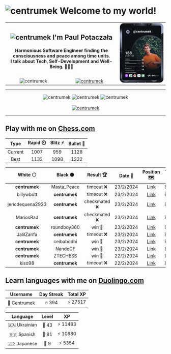 <h1>
  <img
    src="https://emojis.slackmojis.com/emojis/images/1531849430/4246/blob-sunglasses.gif"
    width="30"
    alt="centrumek"
  />
  Welcome to my world!
</h1>

<table>
  <tbody>
    <tr>
      <td align="center" width="70%" colspan="2">
        <h2>
          <img
            src="https://raw.githubusercontent.com/MartinHeinz/MartinHeinz/master/wave.gif"
            width="30px"
            alt="centrumek"
          />
          I'm Paul Potaczała
        </h2>
        <h4>
          Harmonious Software Engineer finding the consciousness and peace among time units.
          <br/>
          I talk about Tech, Self-Development and Well-Being. 🌿🧘🚀
        </h4>
      </td>
      <td width="30%" rowspan="2">
        <a href="https://app.daily.dev/centrumek">
          <img
            src="./devcard.svg"
            alt="centrumek"
          />
        </a>
      </td>
    </tr>
    <tr align="center">
      <td>
        <img
          src="https://komarev.com/ghpvc/?username=centrumek&label=visitors&color=0e75b6&style=flat"
          alt="centrumek"
        >
      </td>
      <td>
        <a href="https://stackoverflow.com/users/14496012/centrumek">
          <img
            src="https://stackoverflow.com/users/flair/14496012.png?theme=dark"
            alt="centrumek"
          >
        </a>
      </td>
    </tr>
  </tbody>
</table>

---
<div align="center">
  <img 
    src="https://github-readme-stats.vercel.app/api?username=centrumek&show_icons=true&count_private=true&theme=dark&hide_border=true&hide=issues,contribs&bg_color=00000000"
    alt="centrumek"
  />
  <img
    src="https://github-readme-stats.vercel.app/api/top-langs/?username=centrumek&layout=compact&hide_border=true&theme=dark&bg_color=00000000&langs_count=6&exclude_repo=air-statistic-app"
    alt="centrumek"
  />
  <img 
    src="https://github-readme-streak-stats.herokuapp.com?user=centrumek&theme=dark&hide_border=true&background=FFFFFF00"
    alt="centrumek"
  />
  <br/>
  <br/>
  <a href="https://www.buymeacoffee.com/centrumek">
    <img
      src="https://cdn.buymeacoffee.com/buttons/v2/default-orange.png"
      height="50"
      width="210"
      alt="centrumek"
    />
  </a>
</div>

---

## Play with me on [Chess.com](https://www.chess.com/member/centrumek)

<div align="center">
<!--START_SECTION:chessStats-->
<!-- Automatically generated with https://github.com/Balastrong/chess-stats-action -->

| Type | Rapid ⏲️ | Blitz ⚡ | Bullet 🔫 |
|:---:|:---:|:---:|:---:|
| Current | 1007 | 959 | 1128 |
| Best | 1132 | 1098 | 1222 |

| White ⚪ | Black ⚫ | Result 🏆 | Date 📅 | Position 🗺️ | Type 🕕 |
|:---:|:---:|:---:|:---:|:---:|:---:|
| **centrumek** | Masta_Peace | timeout ❌ | 23/2/2024 | <a href="http://www.ee.unb.ca/cgi-bin/tervo/fen.pl?select=r7/ppkbQ3/2p1p3/3p4/3P2P1/2P3K1/8/7q w - -">Link</a> | Bullet |
| billywbott | **centrumek** | timeout ❌ | 23/2/2024 | <a href="http://www.ee.unb.ca/cgi-bin/tervo/fen.pl?select=8/2k4p/p3Q1p1/Pp2P3/1N4P1/2B5/6KP/R7 b - -">Link</a> | Bullet |
| jericdequena2923 | **centrumek** | checkmated ❌ | 23/2/2024 | <a href="http://www.ee.unb.ca/cgi-bin/tervo/fen.pl?select=rn1qkbnr/p1p2Qpp/3p4/1p2p3/2B1P3/8/PPPP1PPP/RNB2RK1 b kq -">Link</a> | Bullet |
| MariosRad | **centrumek** | checkmated ❌ | 23/2/2024 | <a href="http://www.ee.unb.ca/cgi-bin/tervo/fen.pl?select=r7/p7/b3p3/3pPp2/PP1Qk1P1/4P3/6PP/RN2K2R b KQ -">Link</a> | Bullet |
| **centrumek** | roundboy360 | win 🥇 | 23/2/2024 | <a href="http://www.ee.unb.ca/cgi-bin/tervo/fen.pl?select=8/8/8/1R4kp/2N5/2K5/PP6/8 b - -">Link</a> | Bullet |
| JalilZarifa | **centrumek** | timeout ❌ | 23/2/2024 | <a href="http://www.ee.unb.ca/cgi-bin/tervo/fen.pl?select=r7/ppR5/4q3/1k1p4/3P4/2Q4P/PPP2P2/1KN5 b - -">Link</a> | Bullet |
| **centrumek** | ceibabodhi | win 🥇 | 23/2/2024 | <a href="http://www.ee.unb.ca/cgi-bin/tervo/fen.pl?select=1k6/1N1R4/1p2p1p1/1P2Pp1p/P4P2/4K1P1/7P/2R5 b - -">Link</a> | Bullet |
| **centrumek** | NandoCF | win 🥇 | 23/2/2024 | <a href="http://www.ee.unb.ca/cgi-bin/tervo/fen.pl?select=1r3bnB/4nk1p/8/p2Q1p2/Np6/1P4P1/P6P/3RK2R b K -">Link</a> | Bullet |
| **centrumek** | ZTECHESS | win 🥇 | 22/2/2024 | <a href="http://www.ee.unb.ca/cgi-bin/tervo/fen.pl?select=2k1r3/p1p5/6pp/r4p2/3R3P/p3PK2/8/8 b - -">Link</a> | Bullet |
| kiso98 | **centrumek** | timeout ❌ | 22/2/2024 | <a href="http://www.ee.unb.ca/cgi-bin/tervo/fen.pl?select=4r3/8/8/2Prpk2/1P3p1P/p7/K7/6R1 b - h3">Link</a> | Bullet |

<!--END_SECTION:chessStats-->
</div>

## Learn languages with me on [Duolingo.com](https://www.duolingo.com/profile/Centrumek)

<div align="center">
<!--START_SECTION:duolingoStats-->
<!-- Automatically generated with https://github.com/centrumek/duolingo-readme-stats-->

| Username | Day Streak | Total XP |
|:---:|:---:|:---:|
| 👤 Centrumek | 🔥 394 | ⚡ 27517 |

| Language | Level | XP |
|:---:|:---:|:---:|
| 🇺🇦 Ukrainian | 👑 43 | ⚡ 11483 |
| 🇪🇸 Spanish | 👑 81 | ⚡ 10680 |
| 🇯🇵 Japanese | 👑 9 | ⚡ 5354 |

<!--END_SECTION:duolingoStats-->
</div>
<!--
**centrumek/centrumek** is a ✨ _special_ ✨ repository because its `README.md` (this file) appears on your GitHub profile.

Here are some ideas to get you started:

- 🔭 I’m currently working on ...
- 🌱 I’m currently learning ...
- 👯 I’m looking to collaborate on ...
- 🤔 I’m looking for help with ...
- 💬 Ask me about ...
- 📫 How to reach me: ...
- 😄 Pronouns: ...
- ⚡ Fun fact: ...
-->
